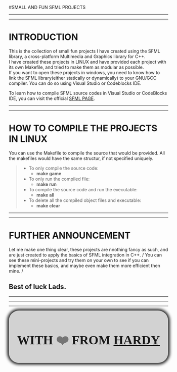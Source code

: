#SMALL AND FUN SFML PROJECTS

---

---

# INTRODUCTION

This is the collection of small fun projects I have created using the SFML library, a cross-platform Multimedia and Graphics library for C++.
\
I have created these projects in LINUX and have provided each project with its own Makefile, and tried to make them as modular as possible.
\
If you want to open these projects in windows, you need to know how to link the SFML library(either statically or dynamically) to your GNU/GCC compiler. You can do so using Visual Studio or Codeblocks IDE.

To learn how to compile SFML source codes in Visual Studio or CodeBlocks IDE, you can visit the official [SFML PAGE](https://www.sfml-dev.org/tutorials/2.5/).

---

---

# HOW TO COMPILE THE PROJECTS IN LINUX

You can use the Makefile to compile the source that would be provided. All the makefiles would have the same structur, if not specified uniquely.

> - To only compile the source code:
>   - **make game**
> - To only run the compiled file:
>   - **make run**
> - To compile the source code and run the executable:
>   - **make all**
> - To delete all the compiled object files and executable:
>   - **make clear**

---

---

# FURTHER ANNOUNCEMENT

Let me make one thing clear, these projects are nnothing fancy as such, and are just created to apply the basics of SFML integration in C++.
/
You can see these mini-projects and try them on your own to see if you can implement these basics, and maybe even make them more efficient then mine.
/

<h2>Best of luck Lads.</h2>

---

---

---

<style>
#anim{
  opacity: 0.5;
}
#block:hover span{
  cursor:pointer;
  opacity: 1;
}
</style>

<div style="background-color: #d2d2d2; padding:0.5rem;border-radius:2rem; box-shadow:0 0 10px 5px;" id="block">
<h1 style="text-align:center; font-family: 'Brush Script MT', cursive; font-size:2.5rem;">WITH <span id="anim">❤️</span> FROM <a href="https://www.linkedin.com/in/hardyslays/">HARDY</a></h1>
</div>
